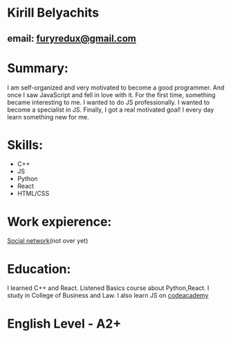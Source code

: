 # __Kirill Belyachits__
## email: furyredux@gmail.com
# __Summary:__
I am self-organized and very motivated to become a good programmer. And once I saw JavaScript and fell in love with it. For the first time, something became interesting to me. I wanted to do JS professionally. I wanted to become a specialist in JS. Finally, I got a real motivated goal! I every day learn something new for me.
# __Skills:__
* C++
* JS
* Python
* React
* HTML/CSS
# __Work expierence:__ 
[Social network](http://offbook-web.s3-website-us-east-1.amazonaws.com/)(not over yet)
# __Education:__
I learned C++ and React. Listened Basics course about Python,React. I study in College of Business and Law. I also learn JS on [codeacademy](https://www.codecademy.com/profiles/dev6252639018)
# __English Level - A2+__
